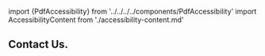 import {PdfAccessibility} from '../../../../components/PdfAccessibility'
import AccessibilityContent from './accessibility-content.md'

<Hero slots="heading" variant="fullwidth" theme="dark"  customLayout className="contactUsHerobgImage Hero-Banner Sales-ContactUs" />

## Contact Us.

<AccessibilityContent/>

<PdfAccessibility/>